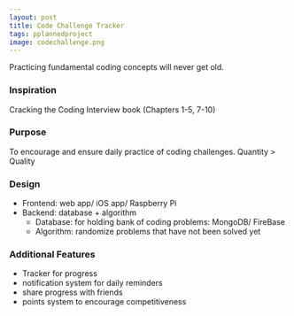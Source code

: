 ```yaml
---
layout: post
title: Code Challenge Tracker
tags: pplannedproject
image: codechallenge.png
---
```



Practicing fundamental coding concepts will never get old.

### Inspiration
Cracking the Coding Interview book (Chapters 1-5, 7-10)

### Purpose
To encourage and ensure daily practice of coding challenges.
Quantity > Quality

### Design
- Frontend: web app/ iOS app/ Raspberry Pi
- Backend: database + algorithm
  - Database: for holding bank of coding problems: MongoDB/ FireBase
  - Algorithm: randomize problems that have not been solved yet

### Additional Features
- Tracker for progress
- notification system for daily reminders
- share progress with friends
- points system to encourage competitiveness
